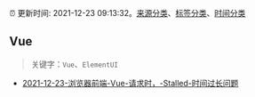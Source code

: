 :alarm_clock: 更新时间: 2021-12-23 09:13:32。[来源分类](../README.md)、[标签分类](../TAGS.md)、[时间分类](../TIMELINE.md)

## Vue


> 关键字：`Vue`、`ElementUI`



- [2021-12-23-浏览器前端-Vue-请求时，-Stalled-时间过长问题](https://www.v2ex.com/t/824009) 